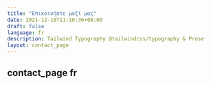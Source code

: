 ```yaml
---
title: "Επικοινήστε μαζί μας"
date: 2021-12-18T11:10:36+08:00
draft: false
language: fr
description: Tailwind Typography @tailwindcss/typography & Prose
layout: contact_page
---
```


## contact_page fr
